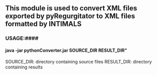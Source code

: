 ## This module is used to convert XML files exported by pyRegurgitator to XML files formatted by INTIMALS ###
### USAGE:####
#### java -jar pythonConverter.jar SOURCE\_DIR RESULT\_DIR" ####
SOURCE_DIR: directory containing source files
RESULT_DIR: directory containing results

